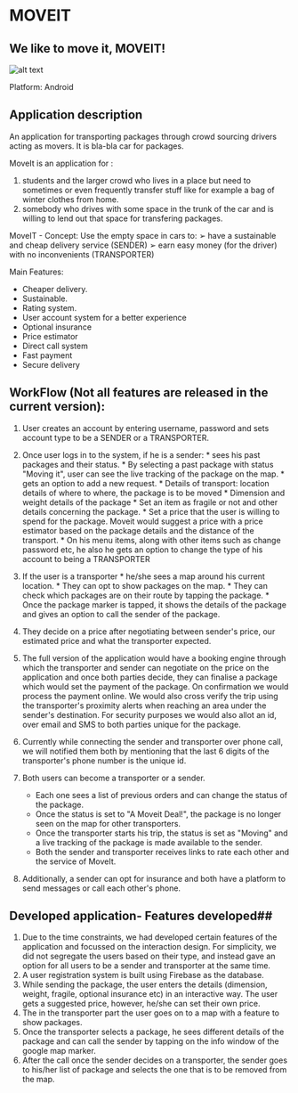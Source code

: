 MOVEIT
===================
We like to move it, MOVEIT!
----
![alt text](MoveIT/logo.png "MOVEIT LOGO")

Platform: Android

## Application description ##

An application for transporting packages through crowd sourcing drivers acting as movers. It is bla-bla car for packages.

MoveIt is an application for :
1) students and the larger crowd who lives in a place but need to sometimes or even frequently transfer stuff like for example a bag of winter clothes from home.
2) somebody who drives with some space in the trunk of the car and is willing to lend out that space for transfering packages.


MoveIT - Concept:
Use the empty space in cars to:
➢ have a sustainable and cheap delivery service (SENDER)
➢ earn easy money (for the driver) with no inconvenients (TRANSPORTER)

Main Features:
*	Cheaper delivery.
*	Sustainable.
*	Rating system.
*	User account system for a better experience
*	Optional insurance
*	Price estimator
*	Direct call  system
*	Fast payment
*	Secure delivery

## WorkFlow (Not all features are released in the current version): ##

1. User creates an account by entering username, password and sets account type to be a SENDER or a TRANSPORTER.
2. Once user logs in to the system, 
	if he is a sender:
		* sees his past packages and their status.
			* By selecting a past package with status "Moving it", user can see the live tracking of the package on the map.
		* gets an option to add a new request.
			* Details of transport: location details of where to where, the package is to be moved 
			* Dimension and weight details of the package
			* Set an item as fragile or not and other details concerning the package.
			* Set a price that the user is willing to spend for the package. Moveit would suggest a price with a price estimator based on the package details and the distance of the transport.
		* On his menu items, along with other items such as change password etc, he also he gets an option to change the type of his account to being a TRANSPORTER
		
3.	If the user is a transporter
		* he/she sees a map around his current location.
		* They can opt to show packages on the map.
		* They can check which packages are on their route by tapping the package.
		* Once the package marker is tapped, it shows the details of the package and gives an option to call the sender of the package.
		
4.  They decide on a price after negotiating between sender's price, our estimated price and what the transporter expected.

5.	The full version of the application would have a booking engine through which the transporter and sender can negotiate on the price on the application and once both parties decide, they can finalise a package which would set the payment of the package. On confirmation we would process the payment online. We would also cross verify the trip using the transporter's proximity alerts when reaching an area under the sender's destination. For security purposes we would also allot an id, over email and SMS to both parties unique for the package.

6.	Currently while connecting the sender and transporter over phone call, we will notified them both by mentioning that the last 6 digits of the transporter's phone number is the unique id.

7. Both users can become a transporter or a sender.
	* Each one sees a list of previous orders and can change the status of the package.
	* Once the status is set to "A Moveit Deal!", the package is no longer seen on the map for other transporters.
	* Once the transporter starts his trip, the status is set as "Moving" and a live tracking of the package is made available to the sender.
	* Both the sender and transporter receives links to rate each other and the service of MoveIt.
	
8. Additionally, a sender can opt for insurance and both have a platform to send messages or call each other's phone.

## Developed application- Features developed##

1. Due to the time constraints, we had developed certain features of the application and focussed on the interaction design.
For simplicity, we did not segregate the users based on their type, and instead gave an option for all users to be a sender and transporter at the same time.
2. A user registration system is built using Firebase as the database.
3. While sending the package, the user enters the details (dimension, weight, fragile, optional insurance etc) in an interactive way. The user gets a suggested price, however, he/she can set their own price.
4. The in the transporter part the user goes on to a map with a feature to show packages.
5. Once the transporter selects a package, he sees different details of the package and can call the sender by tapping on the info window of the google map marker.
6. After the call once the sender decides on a transporter, the sender goes to his/her list of package and selects the one that is to be removed from the map.
